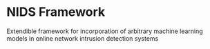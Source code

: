 # NIDS Framework
Extendible framework for incorporation of arbitrary machine learning models in online network intrusion detection systems
